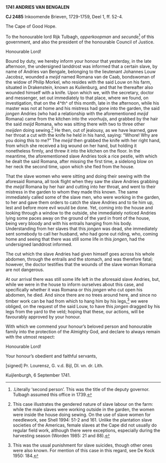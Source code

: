 **1741 ANDRIES VAN BENGALEN**

**CJ 2485** Inkoomende Brieven, 1729-1759, Deel 1, ff. 52-4.

The Cape of Good Hope.

To the honourable lord Rijk Tulbagh, *opperkoopman* and *secunde*[^1] of
this government, and also the president of the honourable Council of
Justice.

Honourable Lord!

Bound by duty, we hereby inform your honour that yesterday, in the late
afternoon, the undersigned landdrost was informed that a certain slave,
by name of Andries van Bengale, belonging to the lieutenant Johannes
Louw Jacobsz, wounded a *meijd* named Romana van de Caab, bondswoman of
the widow of Philip Morkel, who resides with the said Louw on his farm,
situated in Drakenstein, known as Kuilenburg, and that he thereafter
also wounded himself with a knife. Upon which we, with the secretary,
doctor and messenger, set out immediately to that place, where we found,
on investigation, that on the 4^th^ of this month, late in the
afternoon, while his master was not at home and his mistress had gone
into the garden, the said *jongen* Andries (who had a relationship with
the aforementioned *meijd* Romana) came from the kitchen into the
*voorhuijs*, and grabbed by the hair the said *meijd* Romana, who was
sitting there with two to three other *meijden* doing sewing.[^2] He
then, out of jealousy, as we have learned, gave her throat a cut with
the knife he held in his hand, saying: “Whore! Why are you doing this to
me?” The *meijd* then grabbed the knife with her right hand, from which
she received a big wound on her hand, but holding it nonetheless firmly,
and threw it into the kitchen on the floor. In the meantime, the
aforementioned slave Andries took a rice pestle, with which he dealt the
said Romana, after missing the first time, a sidelong blow on her neck
the second time, upon which she fled from the house.

That the slave women who were sitting and doing their sewing with the
aforesaid Romana, all took flight when they saw the slave Andries
grabbing the *meijd* Romana by her hair and cutting into her throat, and
went to their mistress in the garden to whom they made this known. The
same immediately called some of the slave men, who were working in the
garden, to her and gave them orders to catch the slave Andries and to
tie him up, lest and before more evil would be done. Yet, coming into
the house and looking through a window to the outside, she immediately
noticed Andries lying some paces away on the ground of the yard in front
of the house, being very bloody and with his entrails hanging from his
body. Understanding from her slaves that this *jongen* was dead, she
immediately sent somebody to call her husband, who had gone out riding,
who, coming home and seeing that there was still some life in this
*jongen*, had the undersigned landdrost informed.

The cut which the slave Andries had given himself goes across his whole
abdomen, through the entrails and the stomach, and was therefore fatal;
however, the doctor testifies that the wounds of the slave woman Romana
are not dangerous.

At our arrival there was still some life left in the aforesaid slave
Andries, but, while we were in the house to inform ourselves about this
case, and specifically whether it was Romana or this *jongen* who cut
open his abdomen, he died. And since there are no trees around here, and
since no timber work can be had from which to hang him by his legs,[^3]
we were obliged, on the request of the said Louw, to have this *jongen*
dragged by his legs from the yard to the veld; hoping that these, our
actions, will be favourably approved by your honour.

With which we commend your honour’s beloved person and honourable family
into the protection of the Almighty God, and declare to always remain
with the utmost respect:

Honourable Lord!

Your honour’s obedient and faithful servants,

\[signed\] Pr. Lourensz, G. v.d. Bijl, Dl. vn. dr. Lith.

Kuijlenburgh, 6 September 1741.

[^1]: .Literally ‘second person’. This was the title of the deputy
    governor. Tulbagh assumed this office in 1739.

[^2]: This case illustrates the gendered nature of slave labour on the
    farm: while the male slaves were working outside in the garden, the
    women were inside the house doing sewing. On the use of slave women
    for needlework, see Shell 1994: 51-2 and 161. Unlike the plantation
    slave societies of the Americas, female slaves at the Cape did not
    usually do regular field work, although there were exceptions,
    especially during the harvesting season (Worden 1985: 21 and 88).

[^3]: This was the usual punishment for slave suicides, though other
    ones were also known. For mention of this case in this regard, see
    De Kock 1950: 184.
